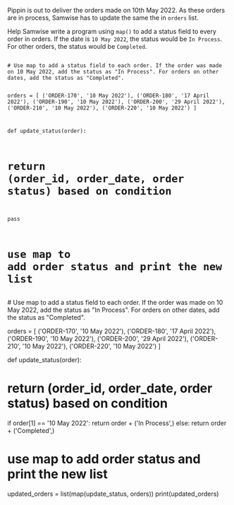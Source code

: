Pippin is out to deliver the orders made on 10th May 2022. As these orders are in process, Samwise has to update the same the in `orders` list.

Help Samwise write a program using `map()` to add a status field to every order in orders. If the date is `10 May 2022`, the status would be `In Process`. For other orders, the status would be `Completed`. 


<codeblock language="python" type="exercise" testMode="fixedInput">
<code>
# Use map to add a status field to each order. If the order was made on 10 May 2022, add the status as "In Process". For orders on other dates, add the status as "Completed".

orders = [
  ('ORDER-170', '10 May 2022'),
  ('ORDER-180', '17 April 2022'),
  ('ORDER-190', '10 May 2022'),
  ('ORDER-200', '29 April 2022'),
  ('ORDER-210', '10 May 2022'),
  ('ORDER-220', '10 May 2022')
]

def update_status(order):
#   return (order_id, order_date, order status) based on condition
  pass
 
# use map to add order status and print the new list
</code>

<solution>
# Use map to add a status field to each order. If the order was made on 10 May 2022, add the status as "In Process". For orders on other dates, add the status as "Completed".

orders = [
  ('ORDER-170', '10 May 2022'),
  ('ORDER-180', '17 April 2022'),
  ('ORDER-190', '10 May 2022'),
  ('ORDER-200', '29 April 2022'),
  ('ORDER-210', '10 May 2022'),
  ('ORDER-220', '10 May 2022')
]

def update_status(order):
#   return (order_id, order_date, order status) based on condition
  if order[1] == '10 May 2022':
    return order + ('In Process',)
  else:
    return order + ('Completed',)
 
# use map to add order status and print the new list
updated_orders = list(map(update_status, orders))
print(updated_orders)
</solution>
</codeblock>